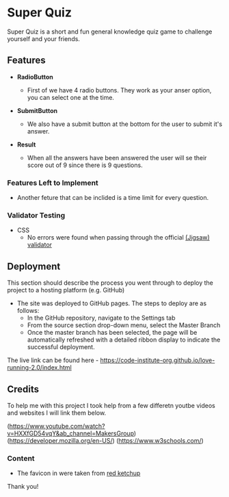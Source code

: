 # Super Quiz
Super Quiz is a short and fun general knowledge quiz game to challenge yourself and your friends.

## Features

- __RadioButton__

  - First of we have 4 radio buttons. They work as your anser option, you can select one at the time.

- __SubmitButton__

  - We also have a submit button at the bottom for the user to submit it's answer.

- __Result__

  - When all the answers have been answered the user will se their score out of 9 since there is 9 questions.

### Features Left to Implement

- Another feture that can be inclided is a time limit for every question.

### Validator Testing

- CSS
  - No errors were found when passing through the official [(Jigsaw) validator](https://jigsaw.w3.org/css-validator/validator?uri=https%3A%2F%2Fbustertmc-superquiz-lwalo22teu.us2.codeanyapp.com%2F%23%2Fworkspaces%2FSuperQuiz&profile=css3svg&usermedium=all&warning=1&vextwarning=&lang=sv)

## Deployment

This section should describe the process you went through to deploy the project to a hosting platform (e.g. GitHub)

- The site was deployed to GitHub pages. The steps to deploy are as follows:
  - In the GitHub repository, navigate to the Settings tab
  - From the source section drop-down menu, select the Master Branch
  - Once the master branch has been selected, the page will be automatically refreshed with a detailed ribbon display to indicate the successful deployment.

The live link can be found here - <https://code-institute-org.github.io/love-running-2.0/index.html>

## Credits
To help me with this project I took help from a few differetn youtbe videos and websites I will link them below.

(https://www.youtube.com/watch?v=HXXfGD54vqY&ab_channel=MakersGroup)
(https://developer.mozilla.org/en-US/) 
(https://www.w3schools.com/)

### Content

- The favicon in were taken from [red ketchup](https://redketchup.io/favicon-generator)

Thank you!


